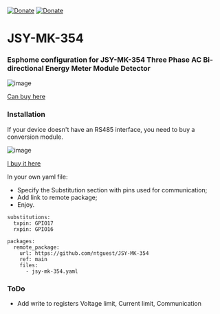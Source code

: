 [![Donate](https://img.shields.io/badge/donate-Pizza-yellow.svg)](https://www.buymeacoffee.com/ntguest)
[![Donate](https://img.shields.io/badge/donate-Yandex-blueviolet.svg)](https://yoomoney.ru/to/410011383527168)
# JSY-MK-354
### Esphome configuration for JSY-MK-354 Three Phase AC Bi-directional Energy Meter Module Detector

![image](https://github.com/user-attachments/assets/41890978-9aa0-4c37-85d4-76221f2583e8)

[Can buy here](https://www.aliexpress.com/item/1005007224895885.html) 


### Installation

If your device doesn't have an RS485 interface, you need to buy a conversion module.

![image](https://github.com/user-attachments/assets/190ebe81-ed14-4993-8792-38d4aab15757)

[I buy it here](https://www.aliexpress.com/item/32817720482.html)

In your own yaml file:
* Specify the Substitution section with pins used for communication;
* Add link to remote package;
* Enjoy.

  
```
substitutions:
  txpin: GPIO17
  rxpin: GPIO16

packages:
  remote_package:
    url: https://github.com/ntguest/JSY-MK-354
    ref: main
    files:
      - jsy-mk-354.yaml
```

### ToDo
* Add write to registers Voltage limit,  Current limit, Communication

